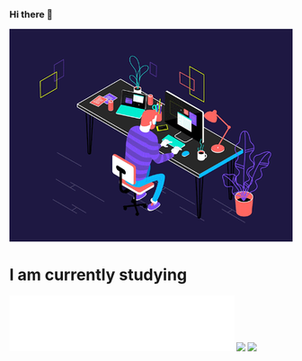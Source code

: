 ### Hi there 👋

<!--

-->
 
<img src="https://raw.githubusercontent.com/AmalRaghk/AmalRaghk/master/resources/job.gif " >

<h1>I am currently studying</h1>
<img src="https://raw.githubusercontent.com/AmalRaghk/AmalRaghk/master/resources/html5.svg" height="100" width="100" /><img src="https://raw.githubusercontent.com/AmalRaghk/AmalRaghk/master/resources/php.svg" height="100" width="100" /><img src="https://raw.githubusercontent.com/AmalRaghk/AmalRaghk/master/resources/css3.svg" height="100" width="100" /><img src="https://raw.githubusercontent.com/AmalRaghk/AmalRaghk/master/resources/python.svg" height="100" width="100" />



<img src="https://github-readme-stats.vercel.app/api/top-langs/?username=AmalRaghk&theme=dark" />
<img src="https://github-readme-stats.vercel.app/api/?username=AmalRaghk&show_icons=true&theme=dark" />
